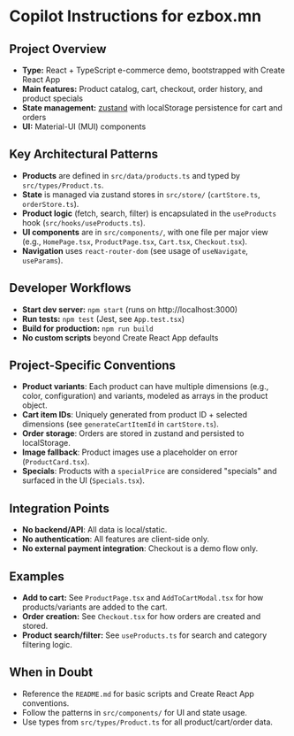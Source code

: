 # Copilot Instructions for ezbox.mn

## Project Overview
- **Type:** React + TypeScript e-commerce demo, bootstrapped with Create React App
- **Main features:** Product catalog, cart, checkout, order history, and product specials
- **State management:** [zustand](https://github.com/pmndrs/zustand) with localStorage persistence for cart and orders
- **UI:** Material-UI (MUI) components

## Key Architectural Patterns
- **Products** are defined in `src/data/products.ts` and typed by `src/types/Product.ts`.
- **State** is managed via zustand stores in `src/store/` (`cartStore.ts`, `orderStore.ts`).
- **Product logic** (fetch, search, filter) is encapsulated in the `useProducts` hook (`src/hooks/useProducts.ts`).
- **UI components** are in `src/components/`, with one file per major view (e.g., `HomePage.tsx`, `ProductPage.tsx`, `Cart.tsx`, `Checkout.tsx`).
- **Navigation** uses `react-router-dom` (see usage of `useNavigate`, `useParams`).

## Developer Workflows
- **Start dev server:** `npm start` (runs on http://localhost:3000)
- **Run tests:** `npm test` (Jest, see `App.test.tsx`)
- **Build for production:** `npm run build`
- **No custom scripts** beyond Create React App defaults

## Project-Specific Conventions
- **Product variants**: Each product can have multiple dimensions (e.g., color, configuration) and variants, modeled as arrays in the product object.
- **Cart item IDs**: Uniquely generated from product ID + selected dimensions (see `generateCartItemId` in `cartStore.ts`).
- **Order storage**: Orders are stored in zustand and persisted to localStorage.
- **Image fallback**: Product images use a placeholder on error (`ProductCard.tsx`).
- **Specials**: Products with a `specialPrice` are considered "specials" and surfaced in the UI (`Specials.tsx`).

## Integration Points
- **No backend/API**: All data is local/static.
- **No authentication**: All features are client-side only.
- **No external payment integration**: Checkout is a demo flow only.

## Examples
- **Add to cart:** See `ProductPage.tsx` and `AddToCartModal.tsx` for how products/variants are added to the cart.
- **Order creation:** See `Checkout.tsx` for how orders are created and stored.
- **Product search/filter:** See `useProducts.ts` for search and category filtering logic.

## When in Doubt
- Reference the `README.md` for basic scripts and Create React App conventions.
- Follow the patterns in `src/components/` for UI and state usage.
- Use types from `src/types/Product.ts` for all product/cart/order data.
